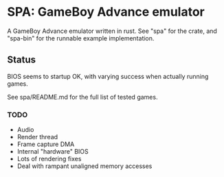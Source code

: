 # SPA: GameBoy Advance emulator
A GameBoy Advance emulator written in rust. See "spa" for the crate, and "spa-bin" for the runnable example implementation.

## Status
BIOS seems to startup OK, with varying success when actually running games.

See spa/README.md for the full list of tested games.

### TODO
- Audio
- Render thread
- Frame capture DMA
- Internal "hardware" BIOS
- Lots of rendering fixes
- Deal with rampant unaligned memory accesses
